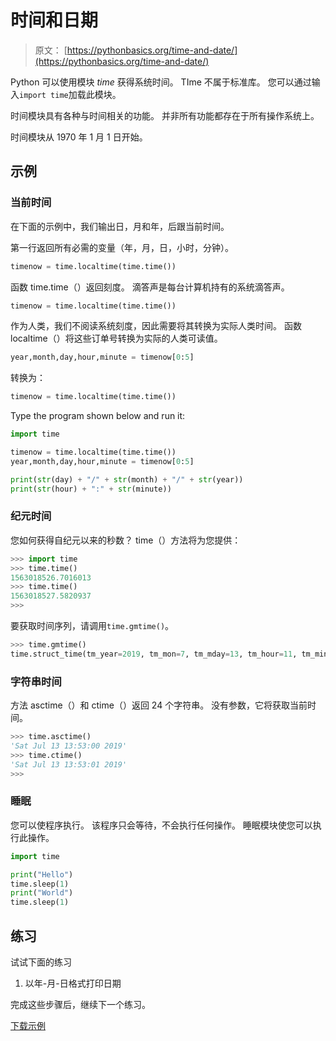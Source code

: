 # 时间和日期

> 原文： [https://pythonbasics.org/time-and-date/](https://pythonbasics.org/time-and-date/)

Python 可以使用模块 _time_ 获得系统时间。 TIme 不属于标准库。 您可以通过输入`import time`加载此模块。

时间模块具有各种与时间相关的功能。 并非所有功能都存在于所有操作系统上。

时间模块从 1970 年 1 月 1 日开始。



## 示例

### 当前时间

在下面的示例中，我们输出日，月和年，后跟当前时间。

第一行返回所有必需的变量（年，月，日，小时，分钟）。

```py
timenow = time.localtime(time.time())

```

函数 time.time（）返回刻度。 滴答声是每台计算机持有的系统滴答声。

```py
timenow = time.localtime(time.time())

```

作为人类，我们不阅读系统刻度，因此需要将其转换为实际人类时间。
函数 localtime（）将这些订单号转换为实际的人类可读值。

```py
year,month,day,hour,minute = timenow[0:5]

```

转换为：

```py
timenow = time.localtime(time.time())

```

Type the program shown below and run it:

```py
import time

timenow = time.localtime(time.time())
year,month,day,hour,minute = timenow[0:5]

print(str(day) + "/" + str(month) + "/" + str(year))
print(str(hour) + ":" + str(minute))

```

### 纪元时间

您如何获得自纪元以来的秒数？
time（）方法将为您提供：

```py
>>> import time
>>> time.time()
1563018526.7016013
>>> time.time()
1563018527.5820937
>>> 

```

要获取时间序列，请调用`time.gmtime()`。

```py
>>> time.gmtime()
time.struct_time(tm_year=2019, tm_mon=7, tm_mday=13, tm_hour=11, tm_min=49, tm_sec=39, tm_wday=5, tm_yday=194, tm_isdst=0)

```

### 字符串时间

方法 asctime（）和 ctime（）返回 24 个字符串。 没有参数，它将获取当前时间。

```py
>>> time.asctime()
'Sat Jul 13 13:53:00 2019'
>>> time.ctime()
'Sat Jul 13 13:53:01 2019'
>>>

```

### 睡眠

您可以使程序执行。 该程序只会等待，不会执行任何操作。 睡眠模块使您可以执行此操作。

```py
import time

print("Hello")
time.sleep(1)
print("World")
time.sleep(1)

```

## 练习

试试下面的练习

1.  以年-月-日格式打印日期

完成这些步骤后，继续下一个练习。

[下载示例](https://gum.co/dcsp)